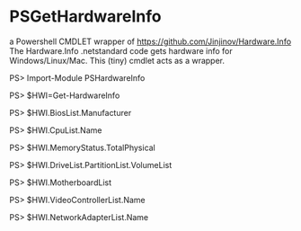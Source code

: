 # PSGetHardwareInfo
a Powershell CMDLET wrapper of https://github.com/Jinjinov/Hardware.Info
The Hardware.Info .netstandard code gets hardware info for Windows/Linux/Mac.
This (tiny) cmdlet acts as a wrapper.

PS> Import-Module PSHardwareInfo

PS> $HWI=Get-HardwareInfo

PS> $HWI.BiosList.Manufacturer

PS> $HWI.CpuList.Name

PS> $HWI.MemoryStatus.TotalPhysical

PS> $HWI.DriveList.PartitionList.VolumeList

PS> $HWI.MotherboardList

PS> $HWI.VideoControllerList.Name

PS> $HWI.NetworkAdapterList.Name
